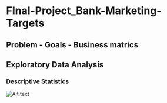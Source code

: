 # FInal-Project_Bank-Marketing-Targets

## Problem - Goals - Business matrics

## Exploratory Data Analysis

### Descriptive Statistics
<img src="[/path/to/img.jpg](https://drive.google.com/file/d/1433ihy7QZnMPPgS4EI-zPv8PAvQV9V-o/view?usp=sharing)" alt="Alt text" title="Info columns">

